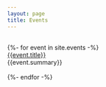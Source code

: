 ```yaml
---
layout: page
title: Events
---
```

<div id="event-list">
<br/>
{%- for event in site.events -%}
<div class="event-link" date="{{ event.date }}">
<a  href="{{ event.url | relative_url }}" >{{event.title}}</a>
<br/>
{{event.summary}}
<br/>
<br/>
</div>                                   
{%- endfor -%}
</div>
